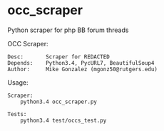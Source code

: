 # occ_scraper
Python scraper for php BB forum threads

OCC Scraper:

    Desc:       Scraper for REDACTED
    Depends:    Python3.4, PycURL7, BeautifulSoup4
    Author:     Mike Gonzalez (mgonz50@rutgers.edu)

Usage:

    Scraper: 
        python3.4 occ_scraper.py

    Tests:   
        python3.4 test/occs_test.py
